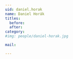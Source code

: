```yaml
---
uid: daniel.horak
name: Daniel Horák
titles:
  before: 
  after:
category:
#img: people/daniel-horak.jpg 

mail:

---
```


